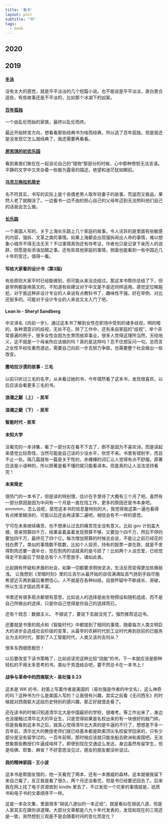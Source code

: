 ```yaml
---
title: '看书'
layout: post
subtitle: "书"
tags:
  - book
---
```

## 2020

## 2019
#### [冬泳](https://book.douban.com/subject/30362170/)
没有太大的感觉，就是平平淡淡的几个短篇小说。也不能说是平平淡淡，直白更合适些，有些故事还是不平淡的，比如那个冰湖下的凶案。

#### [百年孤独]()
一个由乱伦而始的家族，最终以乱伦而终。

最近开始转变方向，想看看那些经典书为啥而经典，所以选了百年孤独，但是我还是没发现它怎么就经典了，我还需要再看看。

#### [房思琪的初恋乐园](https://book.douban.com/subject/27614904/)
看到禽兽们聚在在一起谈论自己的“猎物”那部分的时候，心中那种愤怒无法言语。平静的文字中又夹杂着一些极为露骨的描述，绝望和迷茫犹如眼前。

#### [乌克兰拖拉机简史](https://book.douban.com/subject/6879215/)
名不符其实，书写的实际上是个丧偶老男人取年轻妻子的故事。荒诞而又极品，果然人老了就糊涂了。一边看书一边不由的担心自己的父母年迈到无法照料他们自己的话我会怎么做。

#### [长乐路](https://book.douban.com/subject/27116307/)
一个美国人写的，关于上海长乐路上几个家庭的故事。令人诧异的是里面有些敏感的内容，强拆、文革之类的事情。如果上海都会出现强拆闹出人命的事情，难以想象小城市不得无法无天？不过事情真伪还有待考证，作者也只是记录下亲历人的说辞，但愿是些添油加醋之事。还有些其他家庭的事情，侧面也能看到一些中国近几十年的变迁。值得一看。

#### 写给大家看的设计书（第3版)
有些原则大家平时已经能做到，但可能从来没总结过。那这本书帮你总结了下，但是举例都是用英文的，不知道有些建议对于中文是不是还同样适用。感觉定位略尴尬，对于我这种非设计专业的人来说有点教科书了，趣味性不强，好在举例、对比还挺多的。可能对于设计专业的人来说又太入门了吧。 

#### Lean In - Sheryl Sandberg
中文译名《向前一步》，通过这本书了解到女性在职场中受到的诸多歧视，明的暗的，各种潜意识的歧视，无处不在。除了工作中，还有来自家庭的“歧视”，举个非常普遍的例子，很多女性会因为生育而放弃事业，很多人觉得这理所当然，天经地义，这不就是一个母亲所应该做的吗？真的是这样吗？忍不住想反问一句。总而言之女性平权任重而道远，需要自己向前一步去努力争取，也需要整个社会做出一些改变。

#### 撒哈拉沙漠的故事 - 三毛
以前只听过三毛的名字，从未看过她的书，今年偶然看了这本书，发现很喜欢，以后应该会看更多三毛的书。

#### 浪潮之巅（上） - 吴军

#### 浪潮之巅（下） - 吴军

#### 智能时代 - 吴军


#### 未知大学 
没看完的一本诗集，看了一部分实在看不下去了，倒不是因为不喜欢诗。而是读起来感觉比较奇怪，当然可能是自己读的少没水平，欣赏不来。书里有错别字，而且不止一处。隔几篇就有一篇是关于性的，赤裸裸的词汇让人觉得有点不舒服。原著应该是小语种的，所以原著是看不懂的就只能看译本。但是真的让人没法坚持看完！

#### 未来简史
很热门的一本书了，但是读的特别慢，估计在手里待了大概有三个月了吧。虽然有一部分原因是因为中间有一个月是一直在找工作，更多的原因还是书本身吧。emmmm，怎么说呢，感觉这本书的信息量特别的大，我觉得我这第一遍也看得有点稀里糊涂的，可能以后还会再读第二遍吧，相信会有不一样的感觉。

宁可在未来继续痛苦，也不想承认过去的痛苦完全没有意义。比如 gov 计划盖大楼，原来预算四千万，结果盖着盖着发现预算不够，又要加个四千万，然后不停的要加四千万，最终花了四个亿。每次增加预算的时候总会说，不能让之前已经花的钱白费了。类似的事情数不胜数，比如个人投资，持有的股票一直在跌，就是不舍得割肉还要一直补仓，现在割肉的话就真的是亏损了！比如两个人谈恋爱，已经觉得走不到最后了但是总有个人不愿放手，诸如此类。

比起拥有怀疑和矛盾的社会，如果一切都要求明快坚决，生活反而变得更加贫瘠肤浅。 让我想到《至暗时刻》里的丘吉尔从最开始的自信满满趾高气扬到手段尽施希望近灭再到最后重燃信心。人不就是在各种纠结，自我怀疑中不断成长、突破，所以生活才因此而丰富。

书里还有很多观点都很有意思，比如说人的选择是由生物预设和随机组成，而不是自己所做出的选择，只是你自己觉得是你自己的选择而已。

还有个观念：数据主义。 不细说了，要说下去就没完了。强烈推荐这边书。

还要就是书里的观点和《智能时代》中都提到了相同的事情，随着每次人类文明巨大的进步会造成社会阶级的变革，从最早的农耕时代到工业时代再到目前的已服务业为主的时代，那到了人工智能时代，人类又该何去何从？

很多东西细思极恐！

以后要改变下读书策略了，比如说读完这种比较“烧脑”的书，下一本就应该是那种轻松的不用太多思考的书。类似于劳逸结合吧，要不然总卡在一本书上！

#### 战争与革命中的西南联大 - 易社强 9.23
这本是 WK 的书，封面上写着作者是美国的（易社强是作者的中文名），这么神奇的吗？这种书为什么是美国人写的？让我很有兴趣，其实之前看《无问西东》的时候就对西南联大这段历史特别的感兴趣，那正好就借走看了。

还在读书的时候只知道清华北大是中国最好的学校，很难考。等工作出来了，身边也没接触过清华北大的毕业生，只是觉得如果是名校出来的有一块很好的敲门砖。但是我看到这本书之后，就真心觉得清华北大真的是牛逼的不行了，想想差不多一百年前，清华北大的教授老师们就已经基本都是欧美顶尖名校留学回来的，只有少部分是没有留学过的。一百年前啊，那时候应该就只能坐船去欧洲和美国吧。无法想象那些教授们牛逼成啥样了。即使到现在交通这么发达，身边虽然有留学生，但是哈佛、耶鲁、麻省？不好意思没见过，朋友的朋友都没听说过。  

#### 我的精神家园 - 王小波
这本书是帮朋友借的，他一天看完了两本，还有一本挪威的森林。这本就被我留下来自己看了，反正我是看了很久，两个月还没看完，但是书已经要还回去了。后来我在网上找了电子资源放到 kindle 里去了，不过发现一个坑爹的事情就是，纸质书和电子书的文章顺序不一样。

这是一本杂文集，里面很多“胡说八道似的一本正经”。就是看似在胡说八道，但是人家其实在跟你讲道理。大部分文章都是八九十年代发表的，发现和现在的三观还是一致，突然想到三观是不是会随着时间的变化而变化？